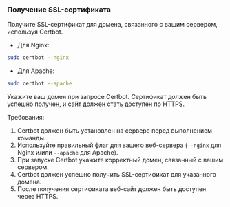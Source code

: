 
### Получение SSL-сертификата

Получите SSL-сертификат для домена, связанного с вашим сервером, используя Certbot.
- Для Nginx:
```bash
sudo certbot --nginx
```
- Для Apache:
```bash
sudo certbot --apache
```
Укажите ваш домен при запросе Certbot. Сертификат должен быть успешно получен, и сайт должен стать доступен по HTTPS.

Требования:
1. Certbot должен быть установлен на сервере перед выполнением команды.
2. Используйте правильный флаг для вашего веб-сервера (`--nginx` для Nginx и/или `--apache` для Apache).
3. При запуске Certbot укажите корректный домен, связанный с вашим сервером.
4. Certbot должен успешно получить SSL-сертификат для указанного домена.
5. После получения сертификата веб-сайт должен быть доступен через HTTPS.